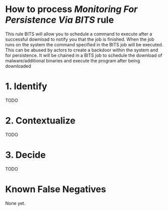 # How to process *Monitoring For Persistence Via BITS* rule
This rule BITS will allow you to schedule a command to execute after a successful download to notify you that the job is finished. When the job runs on the system the command specified in the BITS job will be executed. This can be abused by actors to create a backdoor within the system and for persistence. It will be chained in a BITS job to schedule the download of malware/additional binaries and execute the program after being downloaded

# 1. Identify
TODO

# 2. Contextualize
TODO

# 3. Decide
TODO

# Known False Negatives
None yet.
